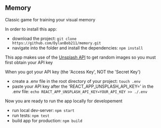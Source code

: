 ## Memory

Classic game for training your visual memory

In order to install this app:

- download the project: `git clone https://github.com/DylanBob211/memory.git`
- navigate into the folder and install the dependencies: `npm install`

This app makes use of the [Unsplash API](https://unsplash.com/developers) to get random images so you must first obtain your API key

When you got your API key (the 'Access Key', NOT the 'Secret Key')
- create a .env file in the root directory of your project: `touch .env`
- paste your API key after the 'REACT_APP_UNSPLASH_API_KEY=' in the .env file: `echo REACT_APP_UNSPLASH_API_KEY=YOUR_API_KEY >> ./.env`

Now you are ready to run the app locally for developement

- run local dev-server: `npm start`
- run tests: `npm test`
- build app for production: `npm build`
